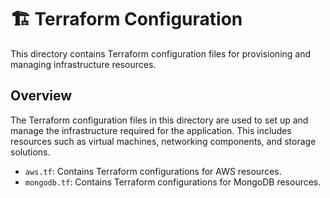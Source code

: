 # 🏗️ Terraform Configuration

This directory contains Terraform configuration files for provisioning and managing infrastructure resources.

## Overview

The Terraform configuration files in this directory are used to set up and manage the infrastructure required for the application. This includes resources such as virtual machines, networking components, and storage solutions.

- `aws.tf`: Contains Terraform configurations for AWS resources.
- `mongodb.tf`: Contains Terraform configurations for MongoDB resources.